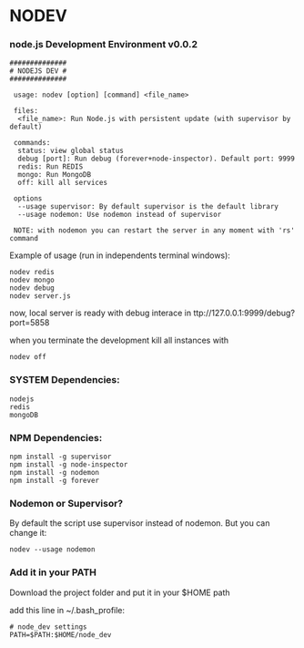 # NODEV

### node.js Development Environment v0.0.2

    ##############
    # NODEJS DEV #
    ##############

     usage: nodev [option] [command] <file_name>

     files:
      <file_name>: Run Node.js with persistent update (with supervisor by default)

     commands:
      status: view global status
      debug [port]: Run debug (forever+node-inspector). Default port: 9999
      redis: Run REDIS
      mongo: Run MongoDB
      off: kill all services

     options
      --usage supervisor: By default supervisor is the default library
      --usage nodemon: Use nodemon instead of supervisor

     NOTE: with nodemon you can restart the server in any moment with 'rs' command
  	
 
Example of usage (run in independents terminal windows):

	nodev redis
	nodev mongo
	nodev debug
	nodev server.js

now, local server is ready with debug interace in ttp://127.0.0.1:9999/debug?port=5858

when you terminate the development kill all instances with
	
	nodev off


### SYSTEM Dependencies:

	nodejs
	redis
	mongoDB
	

### NPM Dependencies:

	npm install -g supervisor
	npm install -g node-inspector
	npm install -g nodemon
	npm install -g forever
		
### Nodemon or Supervisor?

By default the script use supervisor instead of nodemon. But you can change it:

	nodev --usage nodemon

	
### Add it in your PATH

Download the project folder and put it in your $HOME path

add this line in ~/.bash_profile:
	
	# node_dev settings
	PATH=$PATH:$HOME/node_dev
	